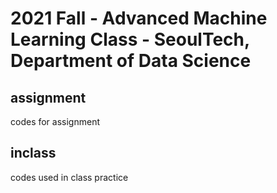 # 2021 Fall - Advanced Machine Learning Class - SeoulTech, Department of Data Science

## assignment
codes for assignment

## inclass
codes used in class practice
